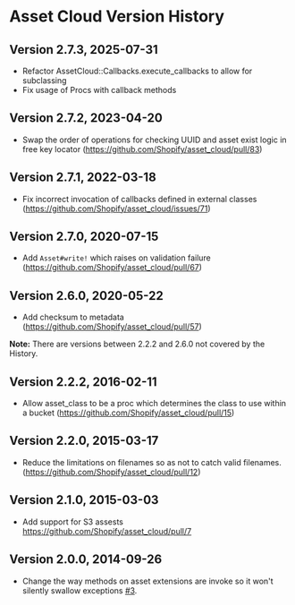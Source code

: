 # Asset Cloud Version History

## Version 2.7.3, 2025-07-31

* Refactor AssetCloud::Callbacks.execute_callbacks to allow for subclassing
* Fix usage of Procs with callback methods

## Version 2.7.2, 2023-04-20

* Swap the order of operations for checking UUID and asset exist logic in free key locator (https://github.com/Shopify/asset_cloud/pull/83)

## Version 2.7.1, 2022-03-18

* Fix incorrect invocation of callbacks defined in external classes (https://github.com/Shopify/asset_cloud/issues/71)

## Version 2.7.0, 2020-07-15

* Add `Asset#write!` which raises on validation failure (https://github.com/Shopify/asset_cloud/pull/67)

## Version 2.6.0, 2020-05-22

* Add checksum to metadata (https://github.com/Shopify/asset_cloud/pull/57)

**Note:** There are versions between 2.2.2 and 2.6.0 not covered by the History.

## Version 2.2.2, 2016-02-11

* Allow asset_class to be a proc which determines the class to use within a bucket (https://github.com/Shopify/asset_cloud/pull/15)

## Version 2.2.0, 2015-03-17

* Reduce the limitations on filenames so as not to catch valid filenames. (https://github.com/Shopify/asset_cloud/pull/12)

## Version 2.1.0, 2015-03-03

* Add support for S3 assests https://github.com/Shopify/asset_cloud/pull/7

## Version 2.0.0, 2014-09-26

* Change the way methods on asset extensions are invoke so it won't silently swallow exceptions [#3](https://github.com/Shopify/asset_cloud/pull/3).
